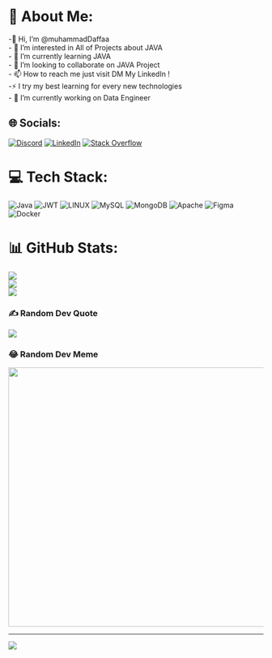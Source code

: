 # 💫 About Me:
-👋 Hi, I’m @muhammadDaffaa<br>- 👀 I’m interested in All of Projects about JAVA<br>- 🌱 I’m currently learning JAVA<br>- 👯 I’m looking to collaborate on JAVA Project<br>- 📫 How to reach me just visit DM My LinkedIn !<br>-⚡ I try my best learning for every new technologies<br>- 🔭 I’m currently working on Data Engineer


## 🌐 Socials:
[![Discord](https://img.shields.io/badge/Discord-%237289DA.svg?logo=discord&logoColor=white)](https://discord.gg/AESSA#7636) [![LinkedIn](https://img.shields.io/badge/LinkedIn-%230077B5.svg?logo=linkedin&logoColor=white)](https://linkedin.com/in/https://www.linkedin.com/in/muhammad-daffa/) [![Stack Overflow](https://img.shields.io/badge/-Stackoverflow-FE7A16?logo=stack-overflow&logoColor=white)](https://stackoverflow.com/users/16737452) 

# 💻 Tech Stack:
![Java](https://img.shields.io/badge/java-%23ED8B00.svg?style=flat&logo=java&logoColor=white) ![JWT](https://img.shields.io/badge/JWT-black?style=flat&logo=JSON%20web%20tokens) ![LINUX](https://img.shields.io/badge/Linux-FCC624?style=flat&logo=linux&logoColor=black) ![MySQL](https://img.shields.io/badge/mysql-%2300f.svg?style=flat&logo=mysql&logoColor=white) ![MongoDB](https://img.shields.io/badge/MongoDB-%234ea94b.svg?style=flat&logo=mongodb&logoColor=white) ![Apache](https://img.shields.io/badge/apache-%23D42029.svg?style=flat&logo=apache&logoColor=white) 	![Figma](https://img.shields.io/badge/figma-%23F24E1E.svg?style=flat&logo=figma&logoColor=white) ![Docker](https://img.shields.io/badge/docker-%230db7ed.svg?style=flat&logo=docker&logoColor=white)
# 📊 GitHub Stats:
![](https://github-readme-stats.vercel.app/api?username=muhammadDaffaa&theme=dark&hide_border=false&include_all_commits=false&count_private=false)<br/>
![](https://github-readme-streak-stats.herokuapp.com/?user=muhammadDaffaa&theme=dark&hide_border=false)<br/>
![](https://github-readme-stats.vercel.app/api/top-langs/?username=muhammadDaffaa&theme=dark&hide_border=false&include_all_commits=false&count_private=false&layout=compact)

### ✍️ Random Dev Quote
![](https://quotes-github-readme.vercel.app/api?type=vetical&theme=dark)

### 😂 Random Dev Meme
<img src="https://rm.up.railway.app/" width="512px"/>

---
[![](https://visitcount.itsvg.in/api?id=muhammadDaffaa&icon=1&color=3)](https://visitcount.itsvg.in)

<!-- Proudly created with GPRM ( https://gprm.itsvg.in ) -->
